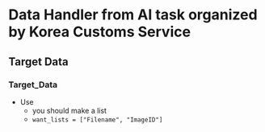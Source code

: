 # Data Handler from AI task organized by Korea Customs Service

## Target Data
### Target_Data
- Use
    - you should make a list
    - ```want_lists = ["Filename", "ImageID"]```
